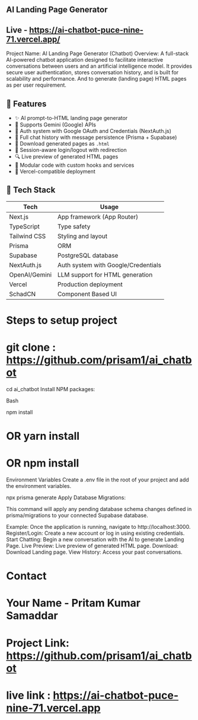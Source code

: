 ## AI Landing Page Generator

## Live - https://ai-chatbot-puce-nine-71.vercel.app/

Project Name: AI Landing Page Generator (Chatbot)
Overview:
A full-stack AI-powered chatbot application designed to facilitate interactive conversations between users and an artificial intelligence model. It provides secure user authentication, stores conversation history, and is built for scalability and performance. And to generate (landing page) HTML pages as per user requirement.

## 🚀 Features

- ✨ AI prompt-to-HTML landing page generator
- 🧠 Supports Gemini (Google) APIs
- 🔐 Auth system with Google OAuth and Credentials (NextAuth.js)
- 📜 Full chat history with message persistence (Prisma + Supabase)
- 💾 Download generated pages as `.html`
- 🔁 Session-aware login/logout with redirection
- 🔍 Live preview of generated HTML pages
- 🧩 Modular code with custom hooks and services
- 🎯 Vercel-compatible deployment


## 🧰 Tech Stack

| Tech             | Usage                                     |
|------------------|--------------------------------------------|
| Next.js          | App framework (App Router)                |
| TypeScript       | Type safety                                |
| Tailwind CSS     | Styling and layout                         |
| Prisma           | ORM                                        |
| Supabase         | PostgreSQL database                        |
| NextAuth.js      | Auth system with Google/Credentials        |
| OpenAI/Gemini    | LLM support for HTML generation            |
| Vercel           | Production deployment   
| SchadCN          | Component Based UI


# Steps to setup project
 
# git clone : https://github.com/prisam1/ai_chatbot
cd ai_chatbot
Install NPM packages:

Bash

npm install
# OR yarn install
# OR npm install
Environment Variables
Create a .env file in the root of your project and add the environment variables.
 
npx prisma generate
Apply Database Migrations:

This command will apply any pending database schema changes defined in prisma/migrations to your connected Supabase database.
 
Example:
Once the application is running, navigate to http://localhost:3000.
Register/Login: Create a new account or log in using existing credentials.
Start Chatting: Begin a new conversation with the AI to generate Landing Page.
Live Preview: Live preview of generated HTML page.
Download: Download Landing page.
View History: Access your past conversations.
 

# Contact
# Your Name - Pritam Kumar Samaddar
# Project Link: https://github.com/prisam1/ai_chatbot
# live link : https://ai-chatbot-puce-nine-71.vercel.app